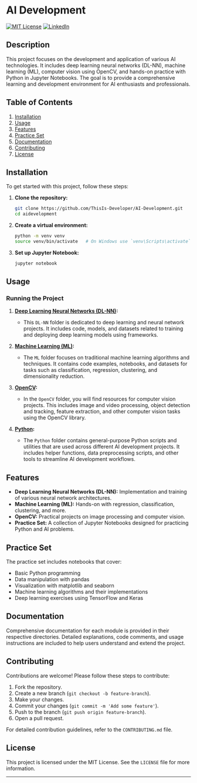 # AI Development 

[![MIT License][license-shield]][license-url]
[![LinkedIn][linkedin-shield]][linkedin-url]

## Description

This project focuses on the development and application of various AI technologies. It includes deep learning neural networks (DL-NN), machine learning (ML), computer vision using OpenCV, and hands-on practice with Python in Jupyter Notebooks. The goal is to provide a comprehensive learning and development environment for AI enthusiasts and professionals.

## Table of Contents
1. [Installation](#installation)
2. [Usage](#usage)
3. [Features](#features)
4. [Practice Set](#practice-set)
5. [Documentation](#documentation)
6. [Contributing](#contributing)
7. [License](#license)

## Installation

To get started with this project, follow these steps:

1. **Clone the repository:**
    ```sh
    git clone https://github.com/ThisIs-Developer/AI-Development.git
    cd aidevelopment
    ```

2. **Create a virtual environment:**
    ```sh
    python -m venv venv
    source venv/bin/activate   # On Windows use `venv\Scripts\activate`
    ```

3. **Set up Jupyter Notebook:**
    ```sh
    jupyter notebook
    ```

## Usage

### Running the Project

1. **[Deep Learning Neural Networks (DL-NN)](https://github.com/iam-baivab/AI-Development/tree/main/DL-NN):**
    - This `DL-NN` folder is dedicated to deep learning and neural network projects. It includes code, models, and datasets related to training and deploying deep learning models using frameworks.

2. **[Machine Learning (ML)](https://github.com/iam-baivab/AI-Development/tree/main/ML):**
    - The `ML` folder focuses on traditional machine learning algorithms and techniques. It contains code examples, notebooks, and datasets for tasks such as classification, regression, clustering, and dimensionality reduction.

3. **[OpenCV](https://github.com/iam-baivab/AI-Development/tree/main/OpenCV):**
    - In the `OpenCV` folder, you will find resources for computer vision projects. This includes image and video processing, object detection and tracking, feature extraction, and other computer vision tasks using the OpenCV library.

4. **[Python](https://github.com/iam-baivab/AI-Development/tree/main/Python):**
    - The `Python` folder contains general-purpose Python scripts and utilities that are used across different AI development projects. It includes helper functions, data preprocessing scripts, and other tools to streamline AI development workflows.

## Features

- **Deep Learning Neural Networks (DL-NN):** Implementation and training of various neural network architectures.
- **Machine Learning (ML):** Hands-on with regression, classification, clustering, and more.
- **OpenCV:** Practical projects on image processing and computer vision.
- **Practice Set:** A collection of Jupyter Notebooks designed for practicing Python and AI problems.

## Practice Set

The practice set includes notebooks that cover:
- Basic Python programming
- Data manipulation with pandas
- Visualization with matplotlib and seaborn
- Machine learning algorithms and their implementations
- Deep learning exercises using TensorFlow and Keras

## Documentation

Comprehensive documentation for each module is provided in their respective directories. Detailed explanations, code comments, and usage instructions are included to help users understand and extend the project.

## Contributing

Contributions are welcome! Please follow these steps to contribute:

1. Fork the repository.
2. Create a new branch (`git checkout -b feature-branch`).
3. Make your changes.
4. Commit your changes (`git commit -m 'Add some feature'`).
5. Push to the branch (`git push origin feature-branch`).
6. Open a pull request.

For detailed contribution guidelines, refer to the `CONTRIBUTING.md` file.

## License

This project is licensed under the MIT License. See the `LICENSE` file for more information.

---
[license-shield]: https://img.shields.io/badge/License-MIT-red.svg
[license-url]: https://github.com/ThisIs-Developer/AI-Development/blob/main/LICENSE
[linkedin-shield]: https://img.shields.io/badge/-LinkedIn-black.svg?style=flat&logo=linkedin&colorB=blue
[linkedin-url]: https://www.linkedin.com/in/baivabsarkar/